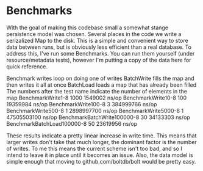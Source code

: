 # Benchmarks
With the goal of making this codebase small a somewhat stange persistence model
was chosen. Several places in the code we write a serizalized Map to the disk.
This is a simple and convenient way to store data between runs, but is obviously
less efficient than a real database. To address this, I've run some Benchmarks.
You can run them yourself (under resource/metadata tests), however I'm putting
a copy of the data here for quick reference.

Benchmark writes loop on doing one of writes
BatchWrite fills the map and then writes it all at once
BatchLoad loads a map that has already been filled
The numbers after the test name indicate the number of elements in the map
BenchmarkWrite1-8                   1000           1549002 ns/op
BenchmarkWrite10-8                   100          19359984 ns/op
BenchmarkWrite100-8                    3         384999766 ns/op
BenchmarkWrite500-8                    1        2898997700 ns/op
BenchmarkWrite5000-8                   1        47505503100 ns/op
BenchmarkBatchWrite100000-8           30          34133303 ns/op
BenchmarkBatchLoad100000-8            50          23619956 ns/op

These results indicate a pretty linear increase in write time. This means
that larger writes don't take that much longer, the dominant factor is the number
of writes. To me this means the current scheme isn't too bad, and so I intend to
leave it in place until it becomes an issue. Also, the data model is simple enough
that moving to github.com/boltdb/bolt would be pretty easy.
